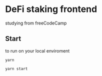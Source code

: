 # DeFi staking frontend
studying from freeCodeCamp

## Start
to run on your local enviroment
```
yarn
```
```
yarn start
```
